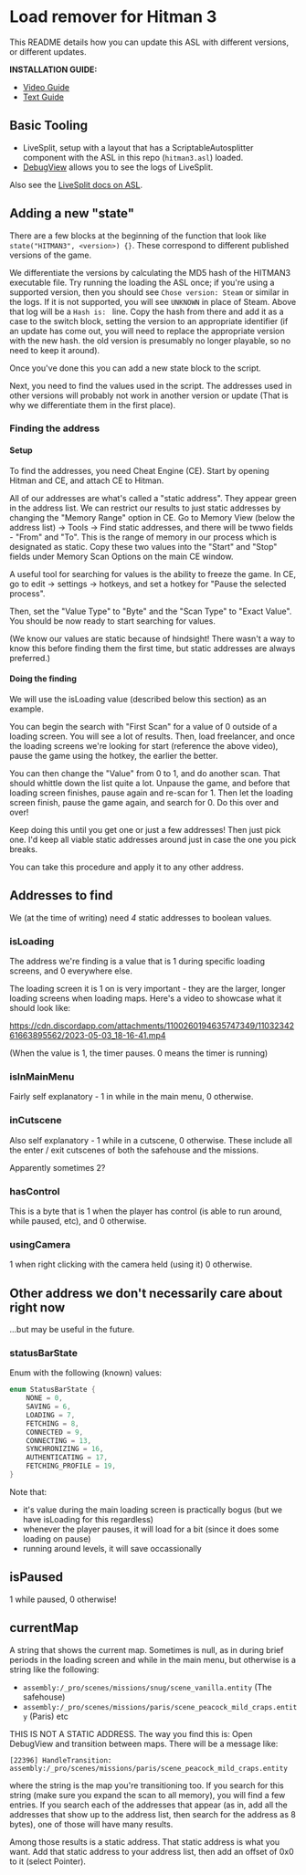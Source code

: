 # Load remover for Hitman 3

This README details how you can update this ASL with different versions, or different updates.

**INSTALLATION GUIDE:**
- [Video Guide](https://www.youtube.com/watch?v=u8pa8kJcy30)
- [Text Guide](https://hitruns-wiki.vercel.app/docs/livesplit_freelancer)

## Basic Tooling

- LiveSplit, setup with a layout that has a ScriptableAutosplitter component with the ASL in this repo (`hitman3.asl`) loaded.
- [DebugView](https://learn.microsoft.com/en-us/sysinternals/downloads/debugview) allows you to see the logs of LiveSplit.

Also see the [LiveSplit docs on ASL](https://github.com/LiveSplit/LiveSplit.AutoSplitters).

## Adding a new "state"

There are a few blocks at the beginning of the function that look like `state("HITMAN3", <version>) {}`. These correspond to different published versions of the game.

We differentiate the versions by calculating the MD5 hash of the HITMAN3 executable file. Try running the loading the ASL once; if you're using a supported version, then you should see `Chose version: Steam` or similar in the logs. If it is not supported, you will see `UNKNOWN` in place of Steam. Above that log will be a `Hash is: ` line. Copy the hash from there and add it as a case to the switch block, setting the version to an appropriate identifier (if an update has come out, you will need to replace the appropriate version with the new hash. the old version is presumably no longer playable, so no need to keep it around).

Once you've done this you can add a new state block to the script.

Next, you need to find the values used in the script. The addresses used in other versions will probably not work in another version or update
(That is why we differentiate them in the first place).

### Finding the address

#### Setup
To find the addresses, you need Cheat Engine (CE). Start by opening Hitman and CE, and attach CE to Hitman.

All of our addresses are what's called a "static address". They appear green in the address list. We can restrict our results to just static addresses by changing
the "Memory Range" option in CE. Go to Memory View (below the address list) -> Tools -> Find static addresses, and there will be twwo fields - "From" and "To".
This is the range of memory in our process which is designated as static. Copy these two values into the "Start" and "Stop" fields under Memory Scan Options on the main CE window.

A useful tool for searching for values is the ability to freeze the game. In CE, go to edit -> settings -> hotkeys, and set a hotkey for "Pause the selected process".

Then, set the "Value Type" to "Byte" and the "Scan Type" to "Exact Value". You should be now ready to start searching for values.

(We know our values are static because of hindsight! There wasn't a way to know this before finding them the first time, but static addresses are always preferred.)

#### Doing the finding
We will use the isLoading value (described below this section) as an example.

You can begin the search with "First Scan" for a value of 0 outside of a loading screen. You will see a lot of results. Then, load freelancer, and once the loading screens we're looking for start (reference the above video), pause the game using the hotkey, the earlier the better.

You can then change the "Value" from 0 to 1, and do another scan. That should whittle down the list quite a lot. Unpause the game, and before that loading screen finishes, pause again and re-scan for 1. Then let the loading screen finish, pause the game again, and search for 0. Do this over and over!

Keep doing this until you get one or just a few addresses! Then just pick one. I'd keep all viable static addresses around just in case the one you pick breaks.

You can take this procedure and apply it to any other address.

## Addresses to find

We (at the time of writing) need *4* static addresses to boolean values.

### isLoading

The address we're finding is a value that is 1 during specific loading screens, and 0 everywhere else. 

The loading screen it is 1 on is very important - they are the larger, longer loading screens when loading maps. Here's a video to showcase what it should look like:

https://cdn.discordapp.com/attachments/1100260194635747349/1103234261663895562/2023-05-03_18-16-41.mp4

(When the value is 1, the timer pauses. 0 means the timer is running)

### isInMainMenu

Fairly self explanatory - 1 in while in the main menu, 0 otherwise.

### inCutscene

Also self explanatory - 1 while in a cutscene, 0 otherwise. These include all the enter / exit cutscenes of both the safehouse and the missions.

Apparently sometimes 2?

### hasControl

This is a byte that is 1 when the player has control (is able to run around, while paused, etc), and 0 otherwise.

### usingCamera

1 when right clicking with the camera held (using it)
0 otherwise.

## Other address we don't necessarily care about right now
...but may be useful in the future.

### statusBarState

Enum with the following (known) values:

```cpp
enum StatusBarState {
    NONE = 0,
    SAVING = 6,
    LOADING = 7,
    FETCHING = 8,
    CONNECTED = 9,
    CONNECTING = 13,
    SYNCHRONIZING = 16,
    AUTHENTICATING = 17,
    FETCHING_PROFILE = 19,
}
```

Note that:
- it's value during the main loading screen is practically bogus (but we have isLoading for this regardless)
- whenever the player pauses, it will load for a bit (since it does some loading on pause)
- running around levels, it will save occassionally

## isPaused

1 while paused, 0 otherwise!

## currentMap

A string that shows the current map. Sometimes is null, as in during brief periods in the loading screen and while in the main menu, but otherwise is a string like the following:
- `assembly:/_pro/scenes/missions/snug/scene_vanilla.entity` (The safehouse)
- `assembly:/_pro/scenes/missions/paris/scene_peacock_mild_craps.entity` (Paris)
etc

THIS IS NOT A STATIC ADDRESS. The way you find this is:
Open DebugView and transition between maps. There will be a message like:

`[22396] HandleTransition: assembly:/_pro/scenes/missions/paris/scene_peacock_mild_craps.entity`

where the string is the map you're transitioning too. If you search for this string (make sure you expand the scan to all memory), you will find a few entries. If you search each of the addresses that appear (as in, add all the addresses that show up to the address list, then search for the address as 8 bytes), one of those will have many results.

Among those results is a static address. That static address is what you want.
Add that static address to your address list, then add an offset of 0x0 to it (select Pointer).